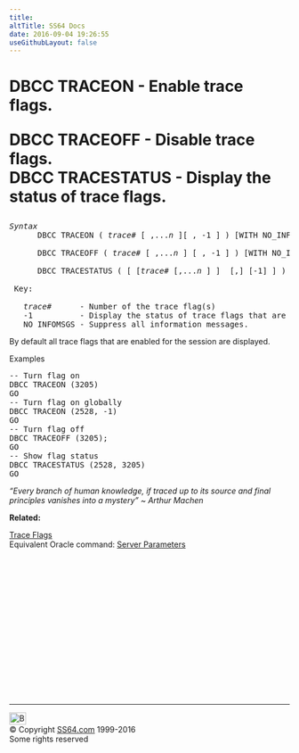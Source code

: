 ```yaml
---
title:
altTitle: SS64 Docs
date: 2016-09-04 19:26:55
useGithubLayout: false
---
```

<!-- #BeginLibraryItem "/Library/head_sql.lbi" --><!-- #EndLibraryItem --><h1>DBCC TRACEON - Enable trace flags.<br>
  DBCC TRACEOFF  - Disable trace flags.<br>
DBCC TRACESTATUS - Display the status of trace flags.</h1>
<pre><i>Syntax</i>
      DBCC TRACEON (<i> trace#</i> [ ,...<i>n</i> ][ , -1 ] ) [WITH NO_INFOMSGS]

      DBCC TRACEOFF (<i> trace#</i> [ ,...<i>n</i> ] [ , -1 ] ) [WITH NO_INFOMSGS]

      DBCC TRACESTATUS ( [ [<i>trace#</i> [,...<i>n</i> ] ]  [,] [-1] ] ) [WITH NO_INFOMSGS]

 Key:

   <i>trace#</i>      - Number of the trace flag(s)
   -1          - Display the status of trace flags that are enabled globally.
   NO_INFOMSGS - Suppress all information messages.
</pre>
<p>By default all trace flags that are enabled for the session are displayed.</p>
<p>Examples</p>
<pre>-- Turn flag on
DBCC TRACEON (3205)<br>GO
-- Turn flag on globally
DBCC TRACEON (2528, -1)<br>GO
-- Turn flag off
DBCC TRACEOFF (3205);<br>GO
-- Show flag status
DBCC TRACESTATUS (2528, 3205)<br>GO</pre>
<p class="quote"><i>“Every branch of human knowledge, if traced up to its source and final
  principles vanishes into a mystery” ~ Arthur Machen</i></p>
<p><b>Related:</b></p>
<p> <a href="syntax-flags.html">Trace Flags </a><br>
Equivalent Oracle command: <a href="../ora/syntax-initora.html">Server Parameters</a></p><!-- #BeginLibraryItem "/Library/foot_sql.lbi" --><p>
<!-- ss64-sql -->
<ins class="adsbygoogle" style="display:inline-block;width:300px;height:250px" data-ad-client="ca-pub-6140977852749469" data-ad-slot="6953563613"></ins>
<script>
(adsbygoogle = window.adsbygoogle || []).push({});
</script></p>
<hr>
<div id="bl" class="footer"><a href="dbcc_trace.html#"><img src="../images/top.png" width="30" height="22" alt="Back to the Top"></a></div>
<div id="br" class="footer, tagline">© Copyright <a href="http://ss64.com/">SS64.com</a> 1999-2016<br>
Some rights reserved</div><!-- #EndLibraryItem -->

